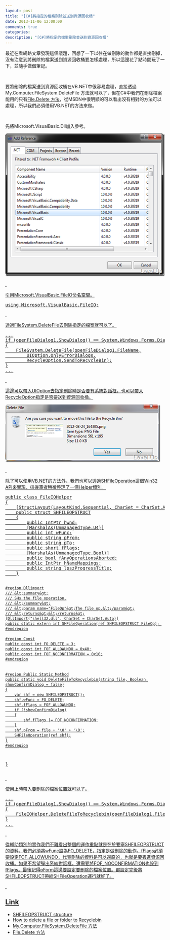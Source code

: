 ```yaml
---
layout: post
title: "[C#]將指定的檔案刪除並送到資源回收桶"
date: 2013-11-06 12:00:00
comments: true
categories: 
description: "[C#]將指定的檔案刪除並送到資源回收桶"
---
```

<p>最近在看網路文章發現這個議題，回想了一下以往在做刪除的動作都是直接刪掉，沒有注意到將刪除的檔案送到資源回收桶要怎樣處理，所以這邊花了點時間玩了一下，並隨手做個筆記。</p>  <p> </p>  <p>要將刪除的檔案送到資源回收桶在VB.NET中很容易處理，直接透過My.Computer.FileSystem.DeleteFile 方法</a>就可以了，但在C#中我們在刪除檔案能用的只有<a href="http://msdn.microsoft.com/zh-tw/library/system.io.file.delete(v=vs.80).aspx" target="_blank">File.Delete 方法</a>，從MSDN中很明顯的可以看出沒有相對的方法可以處理，所以我們必須借用VB.NET的方法來做。</p>  <p> </p>  <p>先將Microsoft.VisualBasic.Dll加入參考。</p>  <p><a href="http://files.dotblogs.com.tw/larrynung/1209/494ab157c7fa_BA76/image_4.png"><img style="border-bottom: 0px; border-left: 0px; border-top: 0px; border-right: 0px" border="0" alt="image" src="\images\posts\57e82e56-eb05-425b-9a25-85cd74e73804\image_thumb_1.png" width="565" height="450" /> </p>  <p> </p>  <p>引用Microsoft.VisualBasic.FileIO命名空間。</p>  <p />  <p>   </p><div style="padding-bottom: 0px; margin: 0px; padding-left: 0px; padding-right: 0px; display: inline; float: none; padding-top: 0px" id="scid:812469c5-0cb0-4c63-8c15-c81123a09de7:f475bbd6-dfdd-42ff-8b3d-c86e33bd418b" class="wlWriterSmartContent"><pre name="code" class="c#">using Microsoft.VisualBasic.FileIO;</pre></div>


<p> </p>

<p>透過FileSystem.DeleteFile去刪除指定的檔案就可以了。</p>

<p />

<p />

<div style="padding-bottom: 0px; margin: 0px; padding-left: 0px; padding-right: 0px; display: inline; float: none; padding-top: 0px" id="scid:812469c5-0cb0-4c63-8c15-c81123a09de7:edeeb3fe-da72-4893-8d7a-517037748e41" class="wlWriterSmartContent"><pre name="code" class="c#">...
if (openFileDialog1.ShowDialog() == System.Windows.Forms.DialogResult.OK)
{
	FileSystem.DeleteFile(openFileDialog1.FileName,
		UIOption.OnlyErrorDialogs,
		RecycleOption.SendToRecycleBin);
}
...</pre></div>

<p> </p>

<p>這邊可以帶入UIOption去指定刪除時是否要有系統對話框，也可以帶入RecycleOption指定是否要送到資源回收桶。</p>

<p><img style="border-bottom: 0px; border-left: 0px; border-top: 0px; border-right: 0px" border="0" alt="image" src="\images\posts\57e82e56-eb05-425b-9a25-85cd74e73804\image_thumb.png" width="490" height="182" /> </p>

<p> </p>

<p>除了可以使用VB.NET的方法外，我們也可以透過SHFileOperation這個Win32 API來實現，這邊筆者稍微整理了一個Helper類別。</p>

<div style="padding-bottom: 0px; margin: 0px; padding-left: 0px; padding-right: 0px; display: inline; float: none; padding-top: 0px" id="scid:812469c5-0cb0-4c63-8c15-c81123a09de7:48fef26c-efdb-4466-8640-e8c15dde0214" class="wlWriterSmartContent"><pre name="code" class="c#">public class FileIOHelper
{
	[StructLayout(LayoutKind.Sequential, CharSet = CharSet.Auto, Pack = 1)]
	public struct SHFILEOPSTRUCT
	{
		public IntPtr hwnd;
		[MarshalAs(UnmanagedType.U4)]
		public int wFunc;
		public string pFrom;
		public string pTo;
		public short fFlags;
		[MarshalAs(UnmanagedType.Bool)]
		public bool fAnyOperationsAborted;
		public IntPtr hNameMappings;
		public string lpszProgressTitle;
	}

	#region Dllimport
	/// &lt;summary&gt;
	/// SHs the file operation.
	/// &lt;/summary&gt;
	/// &lt;param name="FileOp"&gt;The file op.&lt;/param&gt;
	/// &lt;returns&gt;&lt;/returns&gt;
	[DllImport("shell32.dll", CharSet = CharSet.Auto)]
	public static extern int SHFileOperation(ref SHFILEOPSTRUCT FileOp); 
	#endregion

	#region Const
	public const int FO_DELETE = 3;
	public const int FOF_ALLOWUNDO = 0x40;
	public const int FOF_NOCONFIRMATION = 0x10;
	#endregion


	#region Public Static Method
	public static void DeleteFileToRecyclebin(string file, Boolean showConfirmDialog = false)
	{
		var shf = new SHFILEOPSTRUCT();
		shf.wFunc = FO_DELETE;
		shf.fFlags = FOF_ALLOWUNDO;
		if (!showConfirmDialog)
		{
			shf.fFlags |= FOF_NOCONFIRMATION;
		}
		shf.pFrom = file + '\0' + '\0';
		SHFileOperation(ref shf);
	}
	#endregion
}</pre></div>

<p> </p>

<p />

<p>使用上時帶入要刪除的檔案位置就可以了。</p>

<p>
  </p><div style="padding-bottom: 0px; margin: 0px; padding-left: 0px; padding-right: 0px; display: inline; float: none; padding-top: 0px" id="scid:812469c5-0cb0-4c63-8c15-c81123a09de7:4a21a787-8f6e-4c06-86d9-790ab1af8f43" class="wlWriterSmartContent"><pre name="code" class="c#">...
if (openFileDialog1.ShowDialog() == System.Windows.Forms.DialogResult.OK)
{
	FileIOHelper.DeleteFileToRecyclebin(openFileDialog1.FileName);
}
...</pre></div>


<p> </p>

<p>從輔助類別的實作我們不難看出整個的運作重點就是在於要塞SHFILEOPSTRUCT的資料，我們必須將wFunc設為FO_DELETE，指定是做刪除的動作。fFlags必須要設定FOF_ALLOWUNDO，代表刪除的資料是可以還原的，也就是要丟進資源回收桶。如果不希望彈出系統對話框，還需要將FOF_NOCONFIRMATION也設到fFlags。最後記得pForm這邊要設定要刪除的檔案位置。都設定完後將SHFILEOPSTRUCT帶給SHFileOperation運行就好了。</p>

<p> </p>

<h2>Link</h2>

<ul>
  <li>SHFILEOPSTRUCT structure</li>

  <li>How to delete a file or folder to Recyclebin</li>

  <li>My.Computer.FileSystem.DeleteFile 方法</li>

  <li>File.Delete 方法</li>
</ul>